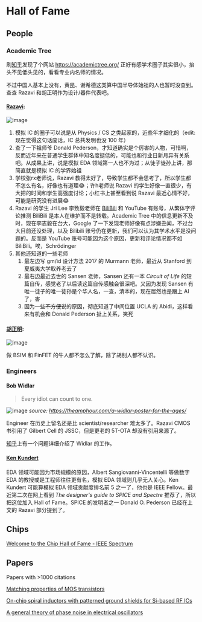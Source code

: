 # Hall of Fame

## People

### Academic Tree

刷[知乎](https://www.zhihu.com/question/556904632/answer/3248040031)发现了个网站 https://academictree.org/ 正好有感学术圈子其实很小，抬头不见低头见的，看看专业内名师的情况。

不过中国人基本上没有，黄昆、谢希德这类算中国半导体始祖的人也暂时没查到。查查 Razavi 和胡正明作为设计/器件代表吧。

#### [Razavi](https://academictree.org/etree/tree.php?pid=731611&fontsize=1&pnodecount=4&cnodecount=4): 

![image](https://github.com/user-attachments/assets/0b98e32f-f7f0-405f-9355-02e6c51be02f)

1. 模拟 IC 的圈子可以说是从 Physics / CS 之类起家的，近些年才细化的（edit: 现在觉得这句话废话，IC 总共发明也没 100 年）
2. 查了一下祖师爷 Donald Pederson，才知道确实是个厉害的人物，可惜啊，反而近年来在普通学生群体中知名度挺低的，可能也和行业日新月异有关系吧。从成果上讲，说是模拟 EDA 领域第一人也不为过；从徒子徒孙上讲，那简直就是模拟 IC 的学界始祖
3. 学校张rx老师说，Razavi 教得太好了，导致学生都不会思考了，所以学生都不怎么有名，好像也有道理😂；许h老师说 Razavi 的学生好像一直很少，有大把的时间和学生高强度讨论；小红书上甚至看到说 Razavi 最近心情不好，可能是研究没有进展😂
4. Razavi 的学生 Jri Lee 李致毅老师在 [BiliBili](https://space.bilibili.com/1629031600) 和 YouTube 有账号，从繁体字评论推测 BiliBili 是本人在维护而不是转载。Academic Tree 中的信息更新不及时，现在李志毅在台大，Google 了一下发现老师好像有点涉嫌丑闻，不过台大目前还没处理，以及 Bilibili 账号仍在更新，我们可以认为其学术水平是没问题的。反而是 YouTube 账号可能因为这个原因，更新和评论情况都不如 BiliBili。唉，Schrödinger
5. 其他还知道的一些老师
    1. 最左边写 gm/id 设计方法 2017 的 Murmann 老师，最近从 Stanford 到夏威夷大学取养老去了
    2. 最右边最近去世的 Sansen 老师，Sansen 还有一本 *Circuit of Life* 的短篇自传，感觉老了以后读这篇自传感触会很深吧。又因为发现 Sansen 有唯一徒子的唯一徒孙是个华人名，一查，清本的，现在居然也是蹭上 AI 了，害
    3. 因为一些~~不方便说~~的原因，彻底知道了中间位置 UCLA 的 Abidi，这样看来有机会和 Donald Pederson 扯上关系，笑死
  


#### [胡正明](https://academictree.org/etree/tree.php?pid=184325&pnodecount=6&cnodecount=6):

![image](https://github.com/user-attachments/assets/32d9ab88-801f-404f-a19f-fdd52db334bc)

做 BSIM 和 FinFET 的牛人都不怎么了解，除了胡别人都不认识。

### Engineers

#### Bob Widlar

> Every idiot can count to one.

![image](https://github.com/user-attachments/assets/71235cdb-9eb9-4870-a9e4-9eeeb8b33099)
*source: https://theamphour.com/a-widlar-poster-for-the-ages/*

Engineer 在历史上留名还是比 scientist/researcher 难太多了。Razavi CMOS 书引用了 Gilbert Cell 的 JSSC，但是更老的 5T-OTA 却没有引用来源了。

[知乎](https://www.zhihu.com/question/279354736)上有一个问题详细介绍了 Widlar 的工作。


#### [Ken Kundert](https://en.wikipedia.org/wiki/Ken_Kundert)

EDA 领域可能因为市场规模的原因，Albert Sangiovanni-Vincentelli 等做数字 EDA 的教授或是工程师往往更有名，模拟 EDA 领域则几乎无人关心。Ken Kundert 可能算模拟 EDA 领域贡献度排名前 5 之一了，他也是 IEEE Fellow。最近第二次在网上看到 *The designer's guide to SPICE and Spectre* 推荐了，所以把这位加入 Hall of Fame。SPICE 的发明者之一 Donald O. Pederson 已经在上文的 Razavi 部分提到了。

## Chips

[Welcome to the Chip Hall of Fame - IEEE Spectrum](https://spectrum.ieee.org/welcome-to-the-chip-hall-of-fame)

## Papers

Papers with >1000 citations

[Matching properties of MOS transistors](https://ieeexplore.ieee.org/abstract/document/572629)

[On-chip spiral inductors with patterned ground shields for Si-based RF ICs](https://ieeexplore.ieee.org/abstract/document/668989)

[A general theory of phase noise in electrical oscillators](https://ieeexplore.ieee.org/abstract/document/658619)
